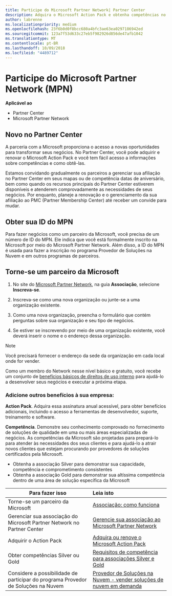 ```yaml
---
title: Participe do Microsoft Partner Network| Partner Center
description: Adquira o Microsoft Action Pack e obtenha competências no Partner Center
author: labrenne
ms.localizationpriority: medium
ms.openlocfilehash: 23f6b0d0f8bcc680a4bfc3ae63ea0297186942ed
ms.sourcegitcommit: 123a7f53d633c27eb5f982926d856de47afb1042
ms.translationtype: MT
ms.contentlocale: pt-BR
ms.lasthandoff: 10/09/2018
ms.locfileid: "4489712"
---
```

# <a name="join-the-microsoft-partner-network-mpn"></a>Participe do Microsoft Partner Network (MPN)

**Aplicável ao**

-  Partner Center
-  Microsoft Partner Network

## <a name="new-to-the-partner-center"></a>Novo no Partner Center

 A parceria com a Microsoft proporciona o acesso a novas oportunidades para transformar seus negócios. No Partner Center, você pode adquirir e renovar o Microsoft Action Pack e você tem fácil acesso a informações sobre competências e como obtê-las.

 Estamos convidando gradualmente os parceiros a gerenciar sua afiliação no Partner Center em seus mapas ou de competência datas de aniversário, bem como quando os recursos principais do Partner Center estiverem disponíveis e atenderem comprovadamente as necessidades de seus negócios.  Por enquanto, planeje a renovação e o gerenciamento da sua afiliação ao PMC (Partner Membership Center) até receber um convide para mudar.

## <a name="get-your-mpn-id"></a>Obter sua ID do MPN

Para fazer negócios como um parceiro da Microsoft, você precisa de um número de ID do MPN. Ele indica que você está formalmente inscrito na Microsoft por meio do Microsoft Partner Network. Além disso, a ID do MPN é usada para fazer a inscrição no programa Provedor de Soluções na Nuvem e em outros programas de parceiros.  

## <a name="become-a-microsoft-partner"></a>Torne-se um parceiro da Microsoft

1.  No site do [Microsoft Partner Network](https://partner.microsoft.com/en-us/membership), na guia **Associação**, selecione **Inscreva-se**. 

2.  Inscreva-se como uma nova organização ou junte-se a uma organização existente.

3.  Como uma nova organização, preencha o formulário que contém perguntas sobre sua organização e seu tipo de negócios.

4.  Se estiver se inscrevendo por meio de uma organização existente, você deverá inserir o nome e o endereço dessa organização.

> [!NOTE]  
>  Você precisará fornecer o endereço da sede da organização em cada local onde for vender.

Como um membro do Network nesse nível básico e gratuito, você recebe um conjunto de [benefícios básicos de direitos de uso interno](https://partner.microsoft.com/membership/core-benefits) para ajudá-lo a desenvolver seus negócios e executar a próxima etapa. 

### <a name="add-additional-benefits-to-your-business"></a>Adicione outros benefícios à sua empresa: 

**Action Pack**. Adquira essa assinatura anual acessível, para obter benefícios adicionais, incluindo o acesso a ferramentas de desenvolvedor, suporte, treinamento e software.

**Competência**. Demonstre seu conhecimento comprovado no fornecimento de soluções de qualidade em uma ou mais áreas especializadas de negócios. As competências da Microsoft são projetadas para prepará-lo para atender às necessidades dos seus clientes e para ajudá-lo a atrair novos clientes que estejam procurando por provedores de soluções certificados pela Microsoft. 

- Obtenha a associação Silver para demonstrar sua capacidade, competência e comprometimento consistentes
- Obtenha a associação Gold para demonstrar sua altíssima competência dentro de uma área de solução específica da Microsoft

|**Para fazer isso**   |**Leia isto**   |
|------------------|:---------------|
|Torne-se um parceiro da Microsoft|[Associação: como funciona](https://partner.microsoft.com/membership/how-it-works)|
Gerenciar sua associação do Microsoft Partner Network no Partner Center   |[Gerencie sua associação ao Microsoft Partner Network](mpn-overview.md)
|Adquirir o Action Pack   |[Adquira ou renove o Microsoft Action Pack](https://msdn.microsoft.com/partner-center/mpn-get-action-pack)|
|Obter competências Silver ou Gold   |[Requisitos de competência para associações Silver e Gold](https://msdn.microsoft.com/en-us/partner-center/learn-about-competencies)|
|Considere a possibilidade de participar do programa Provedor de Soluções na Nuvem|[Provedor de Soluções na Nuvem - vender soluções de nuvem em demanda](csp-overview.md)|
